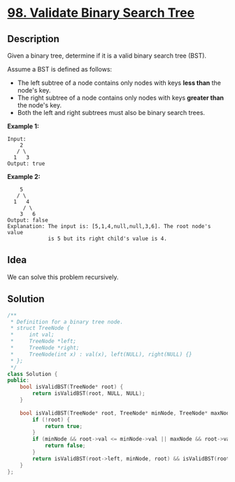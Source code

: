 # [98. Validate Binary Search Tree](https://leetcode.com/problems/validate-binary-search-tree/description/)

## Description

Given a binary tree, determine if it is a valid binary search tree (BST).

Assume a BST is defined as follows:

- The left subtree of a node contains only nodes with keys **less than** the node's key.
- The right subtree of a node contains only nodes with keys **greater than** the node's key.
- Both the left and right subtrees must also be binary search trees.

**Example 1:**

```
Input:
    2
   / \
  1   3
Output: true
```

**Example 2:**

```
    5
   / \
  1   4
     / \
    3   6
Output: false
Explanation: The input is: [5,1,4,null,null,3,6]. The root node's value
             is 5 but its right child's value is 4.
```

## Idea

We can solve this problem recursively.

## Solution

```cpp
/**
 * Definition for a binary tree node.
 * struct TreeNode {
 *     int val;
 *     TreeNode *left;
 *     TreeNode *right;
 *     TreeNode(int x) : val(x), left(NULL), right(NULL) {}
 * };
 */
class Solution {
public:
    bool isValidBST(TreeNode* root) {
        return isValidBST(root, NULL, NULL);
    }
    
    bool isValidBST(TreeNode* root, TreeNode* minNode, TreeNode* maxNode) {
        if (!root) {
            return true;
        }
        if (minNode && root->val <= minNode->val || maxNode && root->val >= maxNode->val) {
            return false;
        }
        return isValidBST(root->left, minNode, root) && isValidBST(root->right, root, maxNode);
    }
};
```
